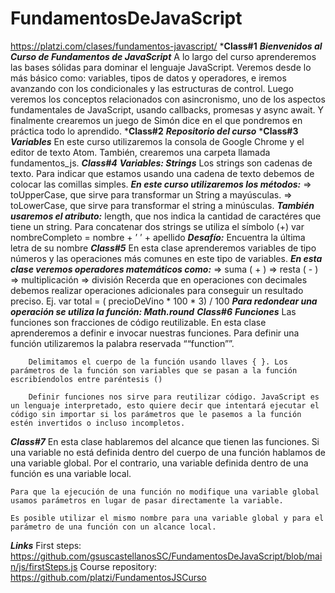# FundamentosDeJavaScript
https://platzi.com/clases/fundamentos-javascript/
***Class#1**
    ***Bienvenidos al Curso de Fundamentos de JavaScript***
        A lo largo del curso aprenderemos las bases sólidas para dominar el lenguaje JavaScript. Veremos desde lo más básico como: variables, tipos de datos y operadores, e iremos avanzando con los condicionales y las estructuras de control. Luego veremos los conceptos relacionados con asincronismo, uno de los aspectos fundamentales de JavaScript, usando callbacks, promesas y async await. Y finalmente crearemos un juego de Simón dice en el que pondremos en práctica todo lo aprendido.
***Class#2**
    ***Repositorio del curso***
***Class#3**
    ***Variables***
        En este curso utilizaremos la consola de Google Chrome y el editor de texto Atom. También, crearemos una carpeta llamada fundamentos_js.
***Class#4***
    ***Variables: Strings***
        Los strings son cadenas de texto. Para indicar que estamos usando una cadena de texto debemos de colocar las comillas simples.
        ***En este curso utilizaremos los métodos:***
            => toUpperCase, que sirve para transformar un String a mayúsculas.
            => toLowerCase, que sirve para transformar el string a minúsculas.
        ***También usaremos el atributo:***
            length, que nos indica la cantidad de caractéres que tiene un string.
        Para concatenar dos strings se utiliza el símbolo (+)
        var nombreCompleto =  nombre + ’  ’ + apellido
        ***Desafío:***
             Encuentra la última letra de su nombre
***Class#5***
    En esta clase aprenderemos variables de tipo números y las operaciones más comunes en este tipo de variables.
    ***En esta clase veremos operadores matemáticos como:***
        => suma ( + )
        => resta ( - )
        => multiplicación
        => división
    Recerda que en operaciones con decimales debemos realizar operaciones adicionales para conseguir un resultado preciso. Ej. var total  = ( precioDeVino * 100 * 3) / 100
    ***Para redondear una operación se utiliza la función: Math.round***
***Class#6***
    ***Funciones***
        Las funciones son fracciones de código reutilizable. En esta clase aprenderemos a definir e invocar nuestras funciones. Para definir una función utilizaremos la palabra reservada ““function””.

        Delimitamos el cuerpo de la función usando llaves { }. Los parámetros de la función son variables que se pasan a la función escribíendolos entre paréntesis ()

        Definir funciones nos sirve para reutilizar código. JavaScript es un lenguaje interpretado, esto quiere decir que intentará ejecutar el código sin importar si los parámetros que le pasemos a la función estén invertidos o incluso incompletos.
***Class#7***
    En esta clase hablaremos del alcance que tienen las funciones. Si una variable no está definida dentro del cuerpo de una función hablamos de una variable global. Por el contrario, una variable definida dentro de una función es una variable local.
    
    Para que la ejecución de una función no modifique una variable global usamos parámetros en lugar de pasar directamente la variable.
    
    Es posible utilizar el mismo nombre para una variable global y para el parámetro de una función con un alcance local.
***Links***
    First steps:
        https://github.com/gsuscastellanosSC/FundamentosDeJavaScript/blob/main/js/firstSteps.js
    Course repository:
        https://github.com/platzi/FundamentosJSCurso